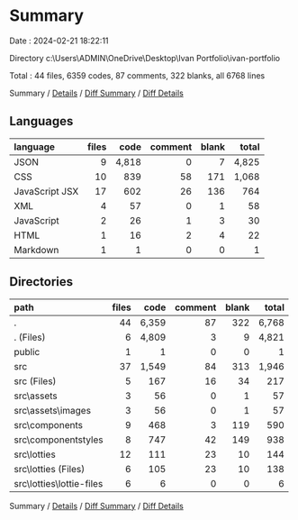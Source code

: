 # Summary

Date : 2024-02-21 18:22:11

Directory c:\\Users\\ADMIN\\OneDrive\\Desktop\\Ivan Portfolio\\ivan-portfolio

Total : 44 files,  6359 codes, 87 comments, 322 blanks, all 6768 lines

Summary / [Details](details.md) / [Diff Summary](diff.md) / [Diff Details](diff-details.md)

## Languages
| language | files | code | comment | blank | total |
| :--- | ---: | ---: | ---: | ---: | ---: |
| JSON | 9 | 4,818 | 0 | 7 | 4,825 |
| CSS | 10 | 839 | 58 | 171 | 1,068 |
| JavaScript JSX | 17 | 602 | 26 | 136 | 764 |
| XML | 4 | 57 | 0 | 1 | 58 |
| JavaScript | 2 | 26 | 1 | 3 | 30 |
| HTML | 1 | 16 | 2 | 4 | 22 |
| Markdown | 1 | 1 | 0 | 0 | 1 |

## Directories
| path | files | code | comment | blank | total |
| :--- | ---: | ---: | ---: | ---: | ---: |
| . | 44 | 6,359 | 87 | 322 | 6,768 |
| . (Files) | 6 | 4,809 | 3 | 9 | 4,821 |
| public | 1 | 1 | 0 | 0 | 1 |
| src | 37 | 1,549 | 84 | 313 | 1,946 |
| src (Files) | 5 | 167 | 16 | 34 | 217 |
| src\\assets | 3 | 56 | 0 | 1 | 57 |
| src\\assets\\images | 3 | 56 | 0 | 1 | 57 |
| src\\components | 9 | 468 | 3 | 119 | 590 |
| src\\componentstyles | 8 | 747 | 42 | 149 | 938 |
| src\\lotties | 12 | 111 | 23 | 10 | 144 |
| src\\lotties (Files) | 6 | 105 | 23 | 10 | 138 |
| src\\lotties\\lottie-files | 6 | 6 | 0 | 0 | 6 |

Summary / [Details](details.md) / [Diff Summary](diff.md) / [Diff Details](diff-details.md)